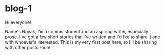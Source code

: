 # blog-1

Hi everyone!

Name's Novak, I'm a comms student and an aspiring writer, especially prose. I've got a few short stories that I've written and I'd like to share it one with whoever's interested.
This is my very first post here, so I'll be sharing with other posts soon!
